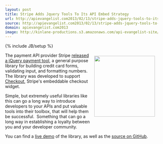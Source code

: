 ```yaml
---
layout: post
title: Stripe Adds Jquery Tools To Its API Embed Strategy
url: http://apievangelist.com2013/02/13/stripe-adds-jquery-tools-to-its-api-embed-strategy/
source: http://apievangelist.com2013/02/13/stripe-adds-jquery-tools-to-its-api-embed-strategy/
domain: apievangelist.com2013
image: http://kinlane-productions.s3.amazonaws.com/api-evangelist-site/blog/stripe-checkout-widget.png
---
```

{% include JB/setup %}
<p><img style="padding: 10px;" src="https://s3.amazonaws.com/kinlane-productions/api-evangelist/stripe/stripe-checkout-widget.png" alt="" width="200" align="right" /></p>
<p>The payment API provider Stripe <a href="https://stripe.com/blog/jquery-payment">released a jQuery payment tool</a>, a general purpose library for building credit card forms, validating input, and formatting numbers. The library was developed to support <a href="https://stripe.com/blog/stripe-checkout">Checkout</a>, Stripe's embeddable checkout widget.</p>
<p>Simple, but extremely useful libraries like this can go a long way to introduce developers to your APIs and put valuable tools into their toolbox, that will help them be successful. &nbsp;Something that can go a long way in establishing a loyalty between you and your developer community.</p>
<p>You can find a <a href="http://stripe.github.com/jquery.payment/example/">live demo</a> of the library, as well as the <a href="https://github.com/stripe/jquery.payment">source on GitHub</a>.</p>
